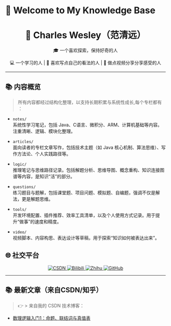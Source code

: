 

<!--
**CharlesWesley-S/CharlesWesley-S** is a ✨ _special_ ✨ repository because its `README.md` (this file) appears on your GitHub profile.

Here are some ideas to get you started:

- 👯 I’m looking to collaborate on ...
- 🤔 I’m looking for help with ...
- 💬 Ask me about ...
- 📫 How to reach me: ...
- 😄 Pronouns: ...
- ⚡ Fun fact: ...
-->
# 👋 Welcome to My Knowledge Base

<h1 align="center">👋 Charles Wesley（范清远）</h1>
<p align="center">🎓 一个喜欢探索，保持好奇的人</p>
<p align="center">💻 一个学习的人 | 🔬 喜欢写点自己的看法的人 | 🎥 做点视频分享分享感受的人 </p>

---
## 📚 内容概览

> 所有内容都经过结构化整理，以支持长期积累与系统性成长,每个专栏都有 ：

- `notes/`  
  系统性学习笔记，包括 Java、C语言、微积分、ARM、计算机基础等内容。注重清晰、逻辑、模块化整理。

- `articles/`  
  面向读者的专栏文章写作，包括技术主题（如 Java 核心机制、算法思维）、写作方法论、个人实践路径等。

- `logic/`  
  推理笔记与思维路径记录。包括解题分析、思维导图、概念重构、知识连接图谱等内容，是知识“活”的部分。

- `questions/`  
  练习题目与题解，包括课堂题、项目问题、模拟题、自编题，强调不仅是解法，更是解题思维。

- `tools/`  
  开发环境配置、插件推荐、效率工具清单，以及个人使用方式记录。用于提升“做事”的速度和精度。

- `video/`  
  视频脚本、内容构思、表达设计等草稿，用于探索“知识如何被表达出来”。


## 🌐 社交平台

<p align="center">
  <a href="https://blog.csdn.net/2301_76578848?type=lately">
    <img src="https://img.shields.io/badge/CSDN-个人主页-E34F26?style=flat-square&logo=csdn&logoColor=white" alt="CSDN">
  </a>
  <a href="https://space.bilibili.com/2088102765">
    <img src="https://img.shields.io/badge/B站-个人主页-FA7298?style=flat-square&logo=bilibili&logoColor=white" alt="Bilibili">
  </a>
  <a href="https://www.zhihu.com/people/42-29-23-9-75">
    <img src="https://img.shields.io/badge/知乎-个人主页-0084FF?style=flat-square&logo=zhihu&logoColor=white" alt="Zhihu">
  </a>
  <a href="https://github.com/你的GitHub用户名">
    <img src="https://img.shields.io/badge/GitHub-个人主页-181717?style=flat-square&logo=github&logoColor=white" alt="GitHub">
  </a>
</p>

---

## 📚 最新文章（来自CSDN/知乎）

> 👉 > 来自我的 CSDN 技术博客：

- [数理逻辑入门1：命题、联结词与真值表](https://blog.csdn.net/2301_76578848/article/details/149425275)



